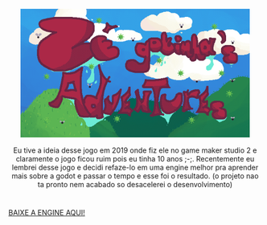

<p align="center">
  <img height="256" alt="Simple GUI Transitions" src="zegotinhalogocomfundo.png">
</p>

<p align="center"> Eu tive a ideia desse jogo em 2019 onde fiz ele no game maker studio 2 e claramente o jogo ficou ruim pois eu tinha 10 anos ;-;.
Recentemente eu lembrei desse jogo e decidi refaze-lo em uma engine melhor pra aprender mais sobre a godot e passar o tempo e esse foi o resultado. (o projeto nao ta pronto nem acabado so desacelerei o desenvolvimento) </p>
<p align="center"> <h1></h1><a href="https://www.w3schools.com">BAIXE A ENGINE AQUI!</a> </p>
